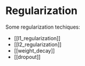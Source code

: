 # Regularization

Some regularization techiques:

- [[l1_regularization]]
- [[l2_regularization]]
- [[weight_decay]]
- [[dropout]]
